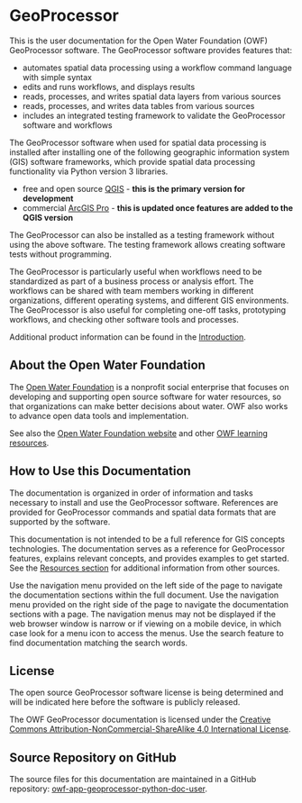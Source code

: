 # GeoProcessor #

This is the user documentation for the Open Water Foundation (OWF) GeoProcessor software.
The GeoProcessor software provides features that:

* automates spatial data processing using a workflow command language with simple syntax
* edits and runs workflows, and displays results
* reads, processes, and writes spatial data layers from various sources
* reads, processes, and writes data tables from various sources
* includes an integrated testing framework to validate the GeoProcessor software and workflows

The GeoProcessor software when used for spatial data processing is installed after installing one of the following
geographic information system (GIS) software frameworks,
which provide spatial data processing functionality via Python version 3 libraries.

* free and open source [QGIS](https://qgis.org/en/site/) - **this is the primary version for development**
* commercial [ArcGIS Pro](https://pro.arcgis.com/en/pro-app/) - **this is updated once features are added to the QGIS version**

The GeoProcessor can also be installed as a testing framework without using the above software.
The testing framework allows creating software tests without programming.

The GeoProcessor is particularly useful when workflows need to be standardized as part
of a business process or analysis effort.
The workflows can be shared with team members working in different
organizations, different operating systems, and different GIS environments.
The GeoProcessor is also useful for completing one-off tasks, prototyping workflows,
and checking other software tools and processes.

Additional product information can be found in the [Introduction](introduction/introduction).

## About the Open Water Foundation ##

The [Open Water Foundation](http://openwaterfoundation.org) is a nonprofit social enterprise that focuses
on developing and supporting open source software for water resources, so that organizations can make better decisions about water.
OWF also works to advance open data tools and implementation.

See also the [Open Water Foundation website](http://openwaterfoundation.org) and other [OWF learning resources](http://learn.openwaterfoundation.org).

## How to Use this Documentation ##

The documentation is organized in order of information and tasks necessary to install and use the GeoProcessor software.
References are provided for GeoProcessor commands and spatial data formats that are supported by the software.

This documentation is not intended to be a full reference for GIS concepts technologies.
The documentation serves as a reference for GeoProcessor features, explains relevant concepts,
and provides examples to get started.
See the [Resources section](resources/resources) for additional information from other sources.

Use the navigation menu provided on the left side of the page to navigate the documentation sections within the full document.
Use the navigation menu provided on the right side of the page to navigate the documentation sections with a page.
The navigation menus may not be displayed if the web browser window is narrow or if viewing on a mobile device,
in which case look for a menu icon to access the menus.
Use the search feature to find documentation matching the search words.

## License ##

The open source GeoProcessor software license is being determined and will be indicated here before the software
is publicly released.

The OWF GeoProcessor documentation is licensed under the
[Creative Commons Attribution-NonCommercial-ShareAlike 4.0 International License](https://creativecommons.org/licenses/by-nc-sa/4.0).

## Source Repository on GitHub ##

The source files for this documentation are maintained in a GitHub repository:
[owf-app-geoprocessor-python-doc-user](https://github.com/OpenWaterFoundation/owf-app-geoprocessor-python-doc-user).
